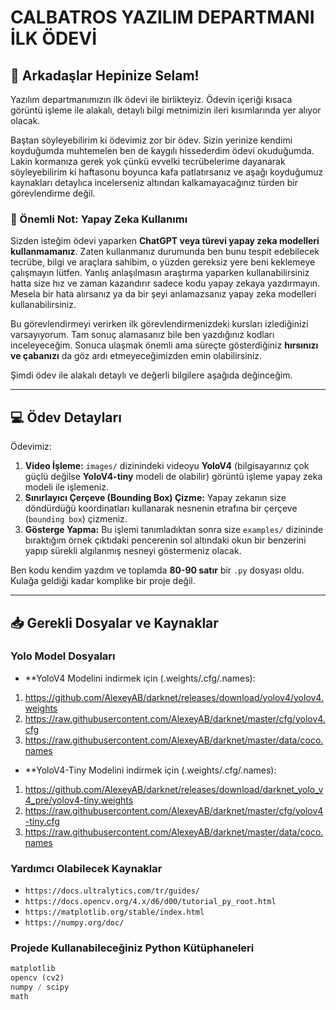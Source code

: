 # CALBATROS YAZILIM DEPARTMANI İLK ÖDEVİ

## 👋 Arkadaşlar Hepinize Selam!

Yazılım departmanımızın ilk ödevi ile birlikteyiz. Ödevin içeriği kısaca görüntü işleme ile alakalı, detaylı bilgi metnimizin ileri kısımlarında yer alıyor olacak.

Baştan söyleyebilirim ki ödevimiz zor bir ödev. Sizin yerinize kendimi koyduğumda muhtemelen ben de kaygılı hissederdim ödevi okuduğumda. Lakin kormanıza gerek yok çünkü evvelki tecrübelerime dayanarak söyleyebilirim ki haftasonu boyunca kafa patlatırsanız ve aşağı koyduğumuz kaynakları detaylıca incelerseniz altından kalkamayacağınız türden bir görevlendirme değil.

### 🚫 Önemli Not: Yapay Zeka Kullanımı

Sizden isteğim ödevi yaparken **ChatGPT veya türevi yapay zeka modelleri kullanmamanız**. Zaten kullanmanız durumunda ben bunu tespit edebilecek tecrübe, bilgi ve araçlara sahibim, o yüzden gereksiz yere beni keklemeye çalışmayın lütfen. Yanlış anlaşılmasın araştırma yaparken kullanabilirsiniz hatta size hız ve zaman kazandırır sadece kodu yapay zekaya yazdırmayın. Mesela bir hata alırsanız ya da bir şeyi anlamazsanız yapay zeka modelleri kullanabilirsiniz.

Bu görevlendirmeyi verirken ilk görevlendirmenizdeki kursları izlediğinizi varsayıyorum. Tam sonuç alamasanız bile ben yazdığınız kodları inceleyeceğim. Sonuca ulaşmak önemli ama süreçte gösterdiğiniz **hırsınızı ve çabanızı** da göz ardı etmeyeceğimizden emin olabilirsiniz.

Şimdi ödev ile alakalı detaylı ve değerli bilgilere aşağıda değinceğim.

---

## 💻 Ödev Detayları

Ödevimiz:

1.  **Video İşleme:** `images/` dizinindeki videoyu **YoloV4** (bilgisayarınız çok güçlü değilse **YoloV4-tiny** modeli de olabilir) görüntü işleme yapay zeka modeli ile işlemeniz.
2.  **Sınırlayıcı Çerçeve (Bounding Box) Çizme:** Yapay zekanın size döndürdüğü koordinatları kullanarak nesnenin etrafına bir çerçeve (`bounding box`) çizmeniz.
3.  **Gösterge Yapma:** Bu işlemi tanımladıktan sonra size `examples/` dizininde bıraktığım örnek çıktıdaki pencerenin sol altındaki okun bir benzerini yapıp sürekli algılanmış nesneyi göstermeniz olacak.

Ben kodu kendim yazdım ve toplamda **80-90 satır** bir `.py` dosyası oldu. Kulağa geldiği kadar komplike bir proje değil.

---

## 📥 Gerekli Dosyalar ve Kaynaklar

### Yolo Model Dosyaları

* **YoloV4 Modelini indirmek için (.weights/.cfg/.names):
1. https://github.com/AlexeyAB/darknet/releases/download/yolov4/yolov4.weights
2. https://raw.githubusercontent.com/AlexeyAB/darknet/master/cfg/yolov4.cfg
3. https://raw.githubusercontent.com/AlexeyAB/darknet/master/data/coco.names

* **YoloV4-Tiny Modelini indirmek için (.weights/.cfg/.names):
1. https://github.com/AlexeyAB/darknet/releases/download/darknet_yolo_v4_pre/yolov4-tiny.weights  
2. https://raw.githubusercontent.com/AlexeyAB/darknet/master/cfg/yolov4-tiny.cfg
3. https://raw.githubusercontent.com/AlexeyAB/darknet/master/data/coco.names

### Yardımcı Olabilecek Kaynaklar

* `https://docs.ultralytics.com/tr/guides/`
* `https://docs.opencv.org/4.x/d6/d00/tutorial_py_root.html`
* `https://matplotlib.org/stable/index.html`
* `https://numpy.org/doc/`

### Projede Kullanabileceğiniz Python Kütüphaneleri

```python
matplotlib
opencv (cv2)
numpy / scipy
math

